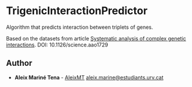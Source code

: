 # TrigenicInteractionPredictor
Algorithm that predicts interaction between triplets of genes.

Based on the datasets from article [Systematic analysis of complex genetic interactions](http://science.sciencemag.org/content/360/6386/eaao1729).
DOI: 10.1126/science.aao1729

## Author

* **Aleix Mariné Tena** - [AleixMT](https://github.com/AleixMT) [aleix.marine@estudiants.urv.cat](aleix.marine@estudiants.urv.cat)
